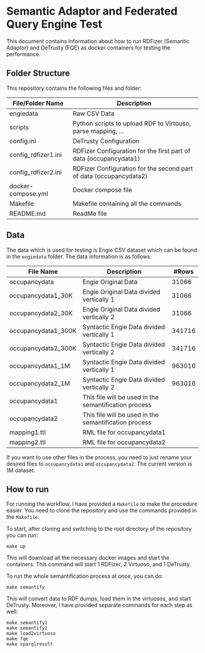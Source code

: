 # Semantic Adaptor and Federated Query Engine Test

This document contains information about how to run RDFizer (Semantic Adaptor) and DeTrusty (FQE) as docker containers for testing the performance.


## Folder Structure

This repository contains the following files and folder:


| File/Folder Name    | Description                                                        |
|---------------------|--------------------------------------------------------------------|
| engiedata           | Raw CSV Data                                                       |
| scripts             | Python scripts to upload RDF to Virtouso, parse mapping, ...       |
| config.ini          | DeTrusty Configuration                                             |
| config_rdfizer1.ini | RDFizer Configuration for the first part of data (occupancydata1)  |
| config_rdfizer2.ini | RDFizer Configuration for the second part of data (occupancydata2) |
| docker-compose.yml  | Docker compose file                                                |
| Makefile            | Makefile containing all the commands                               |
| README.md           | ReadMe file                                                        |

## Data

The data which is used for testing is Engie CSV dataset which can be found in the `engiedata` folder. The data information is as follows:

| File Name           | Description                                           | #Rows  |
|---------------------|-------------------------------------------------------|--------|
| occupancydata       | Engie Original Data                                   | 31066  |
| occupancydata1_30K  | Engie Original Data divided vertically 1              | 31066  |
| occupancydata2_30K  | Engie Original Data divided vertically 2              | 31066  |
| occupancydata1_300K | Syntactic Engie Data divided vertically 1             | 341716 |
| occupancydata2_300K | Syntactic Engie Data divided vertically 2             | 341716 |
| occupancydata1_1M   | Syntactic Engie Data divided vertically 1             | 963016 |
| occupancydata2_1M   | Syntactic Engie Data divided vertically 2             | 963016 |
| occupancydata1      | This file will be used in the semantification process |        |
| occupancydata2      | This file will be used in the semantification process |        |
| mapping1.ttl        | RML file for occupancydata1                           |        |
| mapping2.ttl        | RML file for occupancydata2                           |        |

If you want to use other files in the process, you need to just rename your desired files to `occupancydata1` and `occupancydata2`. The current version is 1M dataset.


## How to run

For running the workflow, I have provided a `Makefile` to make the procedure easier. You need to clone the repository and use the commands provided in the `Makefile`.

To start, after cloning and switching to the root directory of the repository you can run:

```
make up
```

This will download all the necessary docker images and start the containers. This command will start 1 RDFizer, 2 Virtuoso, and 1 DeTrusty.

To run the whole semantification process at once, you can do:

```
make semantify
```

This will convert data to RDF dumps, load them in the virtuosos, and start DeTrusty. Moreover, I have provided separate commands for each step as well:

```
make semantify1
make semantify2
make load2virtuoso
make fqe
make sparqlresult
```